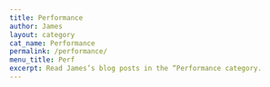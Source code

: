 ```yaml
---
title: Performance
author: James
layout: category
cat_name: Performance
permalink: /performance/
menu_title: Perf
excerpt: Read James’s blog posts in the “Performance category.
---
```

